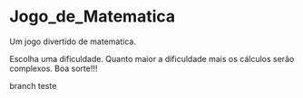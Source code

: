 # Jogo_de_Matematica
Um jogo divertido de matematica.

Escolha uma dificuldade.
Quanto maior a dificuldade mais os cálculos serão complexos.
Boa sorte!!!

branch teste
